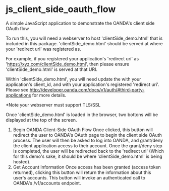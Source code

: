 js_client_side_oauth_flow
=========================

A simple JavaScript application to demonstrate the OANDA's client side OAuth flow

To run this, you will need a webserver to host 'clientSide_demo.html' that is included in this package.
'clientSide_demo.html' should be served at where your 'redirect uri' was registered as.

For example, if you registered your application's 'redirect uri' as 'https://xyz.com/clientSide_demo.html', then please ensure 'clientSide_demo.html' is served at that URI.

Within 'clientSide_demo.html', you will need update the <client application id> with your application's client_id, and <redirect uri> with your application's registered 'redirect uri'.  Please see http://developer.oanda.com/docs/v1/auth/#third-party-applications for more details.

*Note your webserver must support TLS/SSL







Once 'clientSide_demo.html' is loaded in the browser, two bottons will be displayed at the top of the screen.
  1) Begin OANDA Client-Side OAuth Flow
        Once clicked, this button will redirect the user to OANDA's OAuth page to begin the client side OAuth process.
        The user will then be asked to log into OANDA, and grant/deny the client application access to their account.
        Once the grant/deny step is completed, the user will be redirected back to the 'redirect uri' (Which for this
        demo's sake, it should be where 'clientSide_demo.html' is being hosted).
  2) Get Account Information
        Once access has been granted (access token returned), clicking this button will return the information about this
        user's accounts.  This button will invoke an authenticated call to OANDA's /v1/accounts endpoint.
